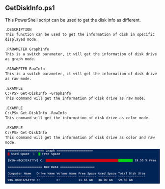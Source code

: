 ## GetDiskInfo.ps1

This PowerShell script can be used to get the disk info as different.

```
.DESCRIPTION
This function can be used to get the information of disk in specific displayed mode.

.PARAMETER GraphInfo
This is a switch parameter, it will get the information of disk drive as graph mode.

.PARAMETER RawInfo
This is a switch parameter, it will get the information of disk drive as raw mode.

.EXAMPLE
C:\PS> Get-DiskInfo -GraphInfo
This command will get the information of disk drive as raw mode.

.EXAMPLE
C:\PS> Get-DiskInfo -RawInfo
This command will get the information of disk drive as color mode.

.EXAMPLE
C:\PS> Get-DiskInfo
This command will get the information of disk drive as color and raw mode.
```

![](https://github.com/anders830/GetDiskInfo/blob/master/GetDiskInfo.png)
